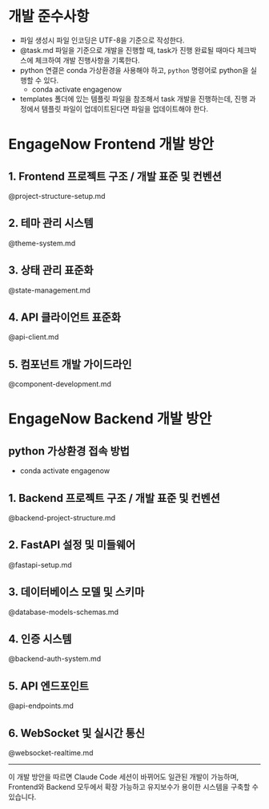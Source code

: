 # 개발 준수사항
- 파일 생성시 파일 인코딩은 UTF-8을 기준으로 작성한다.
- @task.md 파일을 기준으로 개발을 진행할 때, task가 진행 완료될 때마다 체크박스에 체크하여 개발 진행사항을 기록한다.
- python 연결은 conda 가상환경을 사용해야 하고, `python` 명령어로 python을 실행할 수 있다.
    - conda activate engagenow
- templates 폴더에 있는 템플릿 파일을 참조해서 task 개발을 진행하는데, 진행 과정에서 템플릿 파일이 업데이트된다면 파일을 업데이트해야 한다.

# EngageNow Frontend 개발 방안

## 1. Frontend 프로젝트 구조 / 개발 표준 및 컨벤션
@project-structure-setup.md

## 2. 테마 관리 시스템
@theme-system.md

## 3. 상태 관리 표준화
@state-management.md

## 4. API 클라이언트 표준화
@api-client.md

## 5. 컴포넌트 개발 가이드라인
@component-development.md

# EngageNow Backend 개발 방안

## python 가상환경 접속 방법
- conda activate engagenow

## 1. Backend 프로젝트 구조 / 개발 표준 및 컨벤션
@backend-project-structure.md

## 2. FastAPI 설정 및 미들웨어
@fastapi-setup.md

## 3. 데이터베이스 모델 및 스키마
@database-models-schemas.md

## 4. 인증 시스템
@backend-auth-system.md

## 5. API 엔드포인트
@api-endpoints.md

## 6. WebSocket 및 실시간 통신
@websocket-realtime.md

---

이 개발 방안을 따르면 Claude Code 세션이 바뀌어도 일관된 개발이 가능하며, Frontend와 Backend 모두에서 확장 가능하고 유지보수가 용이한 시스템을 구축할 수 있습니다.